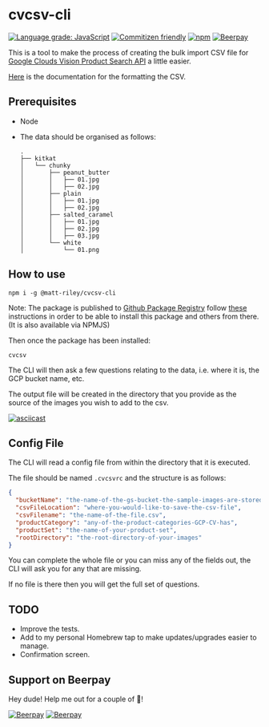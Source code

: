 # cvcsv-cli

[![Language grade: JavaScript](https://img.shields.io/lgtm/grade/javascript/g/matt-riley/cvcsv-cli.svg?logo=lgtm&logoWidth=18)](https://lgtm.com/projects/g/matt-riley/cvcsv-cli/context:javascript) [![Commitizen friendly](https://img.shields.io/badge/commitizen-friendly-brightgreen.svg)](http://commitizen.github.io/cz-cli/) [![npm](https://img.shields.io/npm/dm/@matt-riley/cvcsv-cli)](https://www.npmjs.com/package/@matt-riley/cvcsv-cli) [![Beerpay](https://beerpay.io/matt-riley/cvcsv-cli/badge.svg?style=flat-square)](https://beerpay.io/matt-riley/cvcsv-cli)

This is a tool to make the process of creating the bulk import CSV file for [Google Clouds Vision Product Search API](https://cloud.google.com/vision/product-search/docs/) a little easier.

[Here](https://cloud.google.com/vision/product-search/docs/csv-format) is the documentation for the formatting the CSV.

## Prerequisites

- Node
- The data should be organised as follows:

  ```shell
  .
  ├── kitkat
  │   └── chunky
  │       ├── peanut_butter
  │       │   ├── 01.jpg
  │       │   ├── 02.jpg
  │       ├── plain
  │       │   ├── 01.jpg
  │       │   ├── 02.jpg
  │       ├── salted_caramel
  │       │   ├── 01.jpg
  │       │   ├── 02.jpg
  │       │   ├── 03.jpg
  │       └── white
  │           └── 01.png
  ```

## How to use

```shell
npm i -g @matt-riley/cvcsv-cli
```

Note: The package is published to [Github Package Registry](https://github.com/features/package-registry) follow [these](https://help.github.com/en/articles/configuring-npm-for-use-with-github-package-registry#installing-a-package) instructions in order to be able to install this package and others from there. (It is also available via NPMJS)

Then once the package has been installed:

```shell
cvcsv
```

The CLI will then ask a few questions relating to the data, i.e. where it is, the GCP bucket name, etc.

The output file will be created in the directory that you provide as the source of the images you wish to add to the csv.

[![asciicast](https://asciinema.org/a/CF38ujjDZmvxUwmsWVM9DZ75E.svg)](https://asciinema.org/a/CF38ujjDZmvxUwmsWVM9DZ75E)

## Config File

The CLI will read a config file from within the directory that it is executed.

The file should be named `.cvcsvrc` and the structure is as follows:

```json
{
  "bucketName": "the-name-of-the-gs-bucket-the-sample-images-are-stored",
  "csvFileLocation": "where-you-would-like-to-save-the-csv-file",
  "csvFilename": "the-name-of-the-file.csv",
  "productCategory": "any-of-the-product-categories-GCP-CV-has",
  "productSet": "the-name-of-your-product-set",
  "rootDirectory": "the-root-directory-of-your-images"
}
```

You can complete the whole file or you can miss any of the fields out, the CLI will ask you for any that are missing.

If no file is there then you will get the full set of questions.

## TODO

- Improve the tests.
- Add to my personal Homebrew tap to make updates/upgrades easier to manage.
- Confirmation screen.

## Support on Beerpay

Hey dude! Help me out for a couple of :beers:!

[![Beerpay](https://beerpay.io/matt-riley/cvcsv-cli/badge.svg?style=beer-square)](https://beerpay.io/matt-riley/cvcsv-cli) [![Beerpay](https://beerpay.io/matt-riley/cvcsv-cli/make-wish.svg?style=flat-square)](https://beerpay.io/matt-riley/cvcsv-cli?focus=wish)
